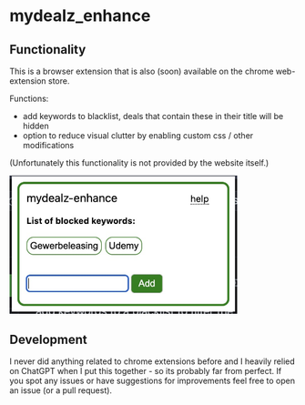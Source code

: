 # mydealz_enhance

## Functionality

This is a browser extension that is also (soon) available on the chrome web-extension store.

Functions:
- add keywords to blacklist, deals that contain these in their title will be hidden
- option to reduce visual clutter by enabling custom css / other modifications

(Unfortunately this functionality is not provided by the website itself.)

<img src="img/screenshot.jpg" alt="Chrome Extension Screenshot" width="400"/>


## Development

I never did anything related to chrome extensions before and I heavily relied on ChatGPT when I put this together - so its probably far from perfect. If you spot any issues or have suggestions for improvements feel free to open an issue (or a pull request).




